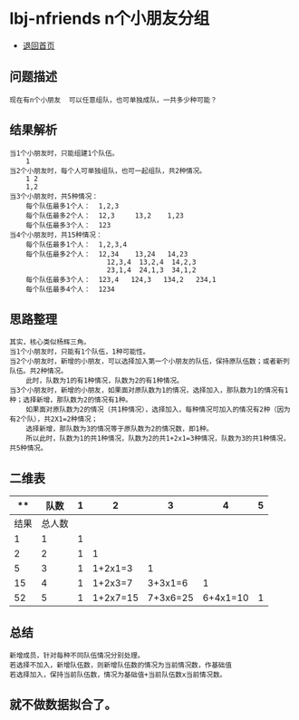 # lbj-nfriends n个小朋友分组

- [退回首页](../README.md)

## 问题描述
    现在有n个小朋友  可以任意组队，也可单独成队，一共多少种可能？

## 结果解析
    当1个小朋友时，只能组建1个队伍。
        1
    当2个小朋友时，每个人可单独组队，也可一起组队，共2种情况。
        1 2
        1,2
    当3个小朋友时，共5种情况：
        每个队伍最多1个人：  1,2,3
        每个队伍最多2个人：  12,3     13,2    1,23
        每个队伍最多3个人：  123
    当4个小朋友时，共15种情况：
        每个队伍最多1个人：  1,2,3,4
        每个队伍最多2个人：  12,34    13,24   14,23
                            12,3,4  13,2,4  14,2,3
                            23,1,4  24,1,3  34,1,2
        每个队伍最多3个人：  123,4   124,3   134,2   234,1
        每个队伍最多4个人：  1234

## 思路整理
    其实，核心类似杨辉三角。
    当1个小朋友时，只能有1个队伍，1种可能性。
    当2个小朋友时，新增的小朋友，可以选择加入第一个小朋友的队伍，保持原队伍数；或者新列队伍。共2种情况。
        此时，队数为1的有1种情况，队数为2的有1种情况。
    当3个小朋友时，新增的小朋友，如果面对原队数为1的情况，选择加入，那队数为1的情况有1种；选择新增，那队数为2的情况有1种。
        如果面对原队数为2的情况（共1种情况），选择加入，每种情况可加入的情况有2种（因为有2个队），共2X1=2种情况；
        选择新增，那队数为3的情况等于原队数为2的情况数，即1种。
        所以此时，队数为1的共1种情况，队数为2的共1+2x1=3种情况，队数为3的共1种情况，共5种情况。

## 二维表

** | 队数| 1 | 2 | 3 | 4| 5
---|---|---|---|---|---|---
结果  | 总人数  |
 1  | 1 | 1
 2  | 2 | 1 | 1
 5  | 3 | 1 | 1+2x1=3   | 1
 15 | 4 | 1 | 1+2x3=7   | 3+3x1=6   | 1
 52 | 5 | 1 | 1+2x7=15  | 7+3x6=25  | 6+4x1=10  | 1

## 总结
    新增成员，针对每种不同队伍情况分别处理。
    若选择不加入，新增队伍数，则新增队伍数的情况为当前情况数，作基础值
    若选择加入，保持当前队伍数，情况为基础值+当前队伍数x当前情况数。

## 就不做数据拟合了。





    
    
    
    

